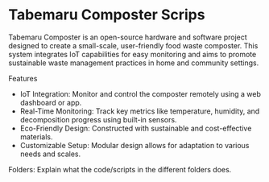 # Tabemaru Composter Scrips

Tabemaru Composter is an open-source hardware and software project designed to create a small-scale, user-friendly food waste composter. This system integrates IoT capabilities for easy monitoring and aims to promote sustainable waste management practices in home and community settings.

Features

* IoT Integration: Monitor and control the composter remotely using a web dashboard or app.
* Real-Time Monitoring: Track key metrics like temperature, humidity, and decomposition progress using built-in sensors.
* Eco-Friendly Design: Constructed with sustainable and cost-effective materials.
* Customizable Setup: Modular design allows for adaptation to various needs and scales. 


Folders:
Explain what the code/scripts in the different folders does.
